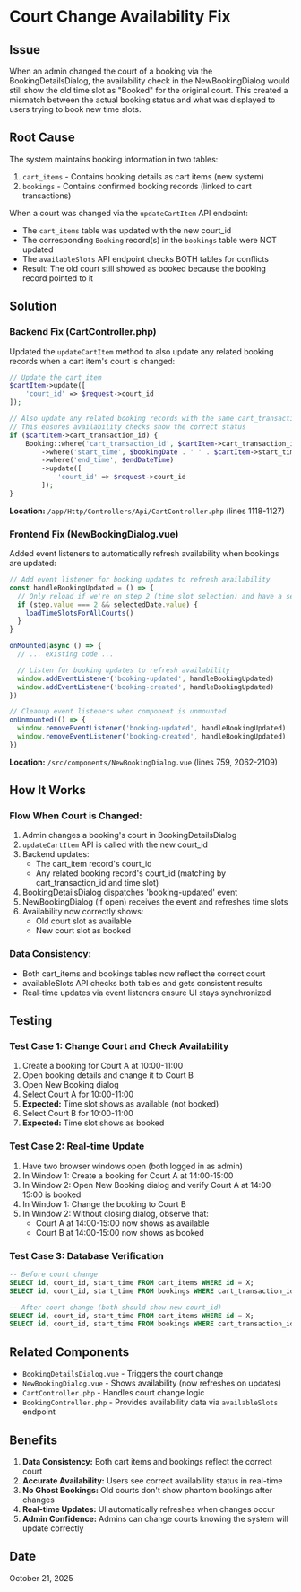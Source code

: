 # Court Change Availability Fix

## Issue
When an admin changed the court of a booking via the BookingDetailsDialog, the availability check in the NewBookingDialog would still show the old time slot as "Booked" for the original court. This created a mismatch between the actual booking status and what was displayed to users trying to book new time slots.

## Root Cause
The system maintains booking information in two tables:
1. `cart_items` - Contains booking details as cart items (new system)
2. `bookings` - Contains confirmed booking records (linked to cart transactions)

When a court was changed via the `updateCartItem` API endpoint:
- The `cart_items` table was updated with the new court_id
- The corresponding `Booking` record(s) in the `bookings` table were NOT updated
- The `availableSlots` API endpoint checks BOTH tables for conflicts
- Result: The old court still showed as booked because the booking record pointed to it

## Solution

### Backend Fix (CartController.php)
Updated the `updateCartItem` method to also update any related booking records when a cart item's court is changed:

```php
// Update the cart item
$cartItem->update([
    'court_id' => $request->court_id
]);

// Also update any related booking records with the same cart_transaction_id and time slot
// This ensures availability checks show the correct status
if ($cartItem->cart_transaction_id) {
    Booking::where('cart_transaction_id', $cartItem->cart_transaction_id)
        ->where('start_time', $bookingDate . ' ' . $cartItem->start_time)
        ->where('end_time', $endDateTime)
        ->update([
            'court_id' => $request->court_id
        ]);
}
```

**Location:** `/app/Http/Controllers/Api/CartController.php` (lines 1118-1127)

### Frontend Fix (NewBookingDialog.vue)
Added event listeners to automatically refresh availability when bookings are updated:

```javascript
// Add event listener for booking updates to refresh availability
const handleBookingUpdated = () => {
  // Only reload if we're on step 2 (time slot selection) and have a selected date
  if (step.value === 2 && selectedDate.value) {
    loadTimeSlotsForAllCourts()
  }
}

onMounted(async () => {
  // ... existing code ...

  // Listen for booking updates to refresh availability
  window.addEventListener('booking-updated', handleBookingUpdated)
  window.addEventListener('booking-created', handleBookingUpdated)
})

// Cleanup event listeners when component is unmounted
onUnmounted(() => {
  window.removeEventListener('booking-updated', handleBookingUpdated)
  window.removeEventListener('booking-created', handleBookingUpdated)
})
```

**Location:** `/src/components/NewBookingDialog.vue` (lines 759, 2062-2109)

## How It Works

### Flow When Court is Changed:
1. Admin changes a booking's court in BookingDetailsDialog
2. `updateCartItem` API is called with the new court_id
3. Backend updates:
   - The cart_item record's court_id
   - Any related booking record's court_id (matching by cart_transaction_id and time slot)
4. BookingDetailsDialog dispatches 'booking-updated' event
5. NewBookingDialog (if open) receives the event and refreshes time slots
6. Availability now correctly shows:
   - Old court slot as available
   - New court slot as booked

### Data Consistency:
- Both cart_items and bookings tables now reflect the correct court
- availableSlots API checks both tables and gets consistent results
- Real-time updates via event listeners ensure UI stays synchronized

## Testing

### Test Case 1: Change Court and Check Availability
1. Create a booking for Court A at 10:00-11:00
2. Open booking details and change it to Court B
3. Open New Booking dialog
4. Select Court A for 10:00-11:00
5. **Expected:** Time slot shows as available (not booked)
6. Select Court B for 10:00-11:00
7. **Expected:** Time slot shows as booked

### Test Case 2: Real-time Update
1. Have two browser windows open (both logged in as admin)
2. In Window 1: Create a booking for Court A at 14:00-15:00
3. In Window 2: Open New Booking dialog and verify Court A at 14:00-15:00 is booked
4. In Window 1: Change the booking to Court B
5. In Window 2: Without closing dialog, observe that:
   - Court A at 14:00-15:00 now shows as available
   - Court B at 14:00-15:00 now shows as booked

### Test Case 3: Database Verification
```sql
-- Before court change
SELECT id, court_id, start_time FROM cart_items WHERE id = X;
SELECT id, court_id, start_time FROM bookings WHERE cart_transaction_id = Y;

-- After court change (both should show new court_id)
SELECT id, court_id, start_time FROM cart_items WHERE id = X;
SELECT id, court_id, start_time FROM bookings WHERE cart_transaction_id = Y;
```

## Related Components
- `BookingDetailsDialog.vue` - Triggers the court change
- `NewBookingDialog.vue` - Shows availability (now refreshes on updates)
- `CartController.php` - Handles court change logic
- `BookingController.php` - Provides availability data via `availableSlots` endpoint

## Benefits
1. **Data Consistency:** Both cart items and bookings reflect the correct court
2. **Accurate Availability:** Users see correct availability status in real-time
3. **No Ghost Bookings:** Old courts don't show phantom bookings after changes
4. **Real-time Updates:** UI automatically refreshes when changes occur
5. **Admin Confidence:** Admins can change courts knowing the system will update correctly

## Date
October 21, 2025
